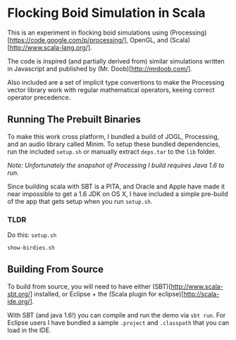 # Flocking Boid Simulation in Scala

This is an experiment in flocking boid simulations using (Processing)[https://code.google.com/p/processing/], OpenGL, and (Scala)[http://www.scala-lang.org/].

The code is inspired (and partially derived from) similar simulations written in Javascript and published by (Mr. Doob)[http://mrdoob.com/].

Also included are a set of implicit type convertions to make the Processing vector library work with regular mathematical operators, keeing correct operator precedence.

## Running The Prebuilt Binaries

To make this work cross platform, I bundled a build of JOGL, Processing, and an audio library called Minim. To setup these bundled dependencies, run the included `setup.sh` or manually extract `deps.tar` to the `lib` folder.

*Note: Unfortunately the snapshot of Processing I build requires Java 1.6 to run.* 

Since building scala with SBT is a PITA, and Oracle and Apple have made it near impossible to get a 1.6 JDK on OS X, I have included a simple pre-build of the app that gets setup when you run `setup.sh`.

### TLDR
Do this:
`setup.sh`

`show-birdies.sh`


## Building From Source

To build from source, you will need to have either (SBT)[http://www.scala-sbt.org/] installed, or Eclipse + the (Scala plugin for eclipse)[http://scala-ide.org/].

With SBT (and java 1.6!) you can compile and run the demo via `sbt run`. For Eclipse users I have bundled a sample `.project` and `.classpath` that you can load in the IDE.
